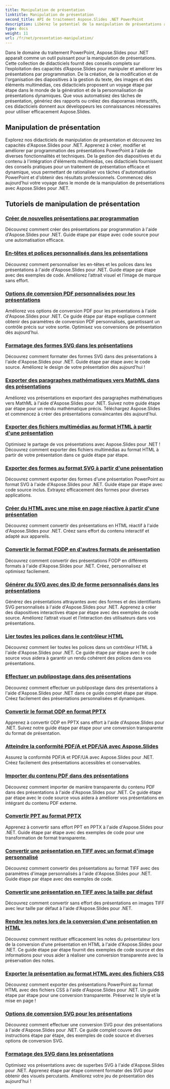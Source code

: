 ```yaml
---
title: Manipulation de présentation
linktitle: Manipulation de présentation
second_title: API de traitement Aspose.Slides .NET PowerPoint
description: Libérez le potentiel de la manipulation de présentations avec les didacticiels Aspose.Slides pour .NET. Découvrez comment créer, personnaliser et améliorer dynamiquement des présentations PowerPoint par programmation. Élevez vos compétences en traitement PowerPoint dès aujourd’hui !
type: docs
weight: 11
url: /fr/net/presentation-manipulation/
---
```

Dans le domaine du traitement PowerPoint, Aspose.Slides pour .NET apparaît comme un outil puissant pour la manipulation de présentations. Cette collection de didacticiels fournit des conseils complets sur l’exploitation des capacités d’Aspose.Slides pour manipuler et améliorer les présentations par programmation. De la création, de la modification et de l'organisation des diapositives à la gestion du texte, des images et des éléments multimédias, ces didacticiels proposent un voyage étape par étape dans le monde de la génération et de la personnalisation de présentations dynamiques. Que vous automatisiez des tâches de présentation, génériez des rapports ou créiez des diaporamas interactifs, ces didacticiels donnent aux développeurs les connaissances nécessaires pour utiliser efficacement Aspose.Slides.

## Manipulation de présentation
Explorez nos didacticiels de manipulation de présentation et découvrez les capacités d'Aspose.Slides pour .NET. Apprenez à créer, modifier et améliorer par programmation des présentations PowerPoint à l'aide de diverses fonctionnalités et techniques. De la gestion des diapositives et du contenu à l'intégration d'éléments multimédias, ces didacticiels fournissent des conseils pratiques pour un traitement de présentation efficace et dynamique, vous permettant de rationaliser vos tâches d'automatisation PowerPoint et d'obtenir des résultats professionnels. Commencez dès aujourd’hui votre voyage dans le monde de la manipulation de présentations avec Aspose.Slides pour .NET.

## Tutoriels de manipulation de présentation
### [Créer de nouvelles présentations par programmation](./create-new-presentations-programmatically/)
Découvrez comment créer des présentations par programmation à l'aide d'Aspose.Slides pour .NET. Guide étape par étape avec code source pour une automatisation efficace.
### [En-têtes et polices personnalisés dans les présentations](./custom-headers-and-fonts-in-presentations/)
Découvrez comment personnaliser les en-têtes et les polices dans les présentations à l'aide d'Aspose.Slides pour .NET. Guide étape par étape avec des exemples de code. Améliorez l’attrait visuel et l’image de marque sans effort.
### [Options de conversion PDF personnalisées pour les présentations](./custom-pdf-conversion-options-for-presentations/)
Améliorez vos options de conversion PDF pour les présentations à l'aide d'Aspose.Slides pour .NET. Ce guide étape par étape explique comment obtenir des paramètres de conversion PDF personnalisés, garantissant un contrôle précis sur votre sortie. Optimisez vos conversions de présentation dès aujourd'hui.
### [Formatage des formes SVG dans les présentations](./formatting-svg-shapes-in-presentations/)
Découvrez comment formater des formes SVG dans des présentations à l'aide d'Aspose.Slides pour .NET. Guide étape par étape avec le code source. Améliorez le design de votre présentation dès aujourd'hui !
### [Exporter des paragraphes mathématiques vers MathML dans des présentations](./export-math-paragraphs-to-mathml-in-presentations/)
Améliorez vos présentations en exportant des paragraphes mathématiques vers MathML à l'aide d'Aspose.Slides pour .NET. Suivez notre guide étape par étape pour un rendu mathématique précis. Téléchargez Aspose.Slides et commencez à créer des présentations convaincantes dès aujourd'hui.
### [Exporter des fichiers multimédias au format HTML à partir d'une présentation](./export-media-files-to-html-from-presentation/)
Optimisez le partage de vos présentations avec Aspose.Slides pour .NET ! Découvrez comment exporter des fichiers multimédias au format HTML à partir de votre présentation dans ce guide étape par étape. 
### [Exporter des formes au format SVG à partir d'une présentation](./export-shapes-to-svg-format-from-presentation/)
Découvrez comment exporter des formes d'une présentation PowerPoint au format SVG à l'aide d'Aspose.Slides pour .NET. Guide étape par étape avec code source inclus. Extrayez efficacement des formes pour diverses applications.
### [Créer du HTML avec une mise en page réactive à partir d'une présentation](./create-html-with-responsive-layout-from-presentation/)
Découvrez comment convertir des présentations en HTML réactif à l'aide d'Aspose.Slides pour .NET. Créez sans effort du contenu interactif et adapté aux appareils.
### [Convertir le format FODP en d'autres formats de présentation](./convert-fodp-format-to-other-presentation-formats/)
Découvrez comment convertir des présentations FODP en différents formats à l'aide d'Aspose.Slides pour .NET. Créez, personnalisez et optimisez facilement.
### [Générer du SVG avec des ID de forme personnalisés dans les présentations](./generate-svg-with-custom-shape-ids-in-presentations/)
Générez des présentations attrayantes avec des formes et des identifiants SVG personnalisés à l'aide d'Aspose.Slides pour .NET. Apprenez à créer des diapositives interactives étape par étape avec des exemples de code source. Améliorez l’attrait visuel et l’interaction des utilisateurs dans vos présentations.
### [Lier toutes les polices dans le contrôleur HTML](./link-all-fonts-in-html-controller/)
Découvrez comment lier toutes les polices dans un contrôleur HTML à l'aide d'Aspose.Slides pour .NET. Ce guide étape par étape avec le code source vous aidera à garantir un rendu cohérent des polices dans vos présentations. 
### [Effectuer un publipostage dans des présentations](./perform-mail-merge-in-presentations/)
Découvrez comment effectuer un publipostage dans des présentations à l'aide d'Aspose.Slides pour .NET dans ce guide complet étape par étape. Créez facilement des présentations personnalisées et dynamiques.
### [Convertir le format ODP en format PPTX](./convert-odp-format-to-pptx-format/)
Apprenez à convertir ODP en PPTX sans effort à l'aide d'Aspose.Slides pour .NET. Suivez notre guide étape par étape pour une conversion transparente du format de présentation.
### [Atteindre la conformité PDF/A et PDF/UA avec Aspose.Slides](./achieving-pdf-a-and-pdf-ua-conformance-with-aspose-slides/)
Assurez la conformité PDF/A et PDF/UA avec Aspose.Slides pour .NET. Créez facilement des présentations accessibles et conservables.
### [Importer du contenu PDF dans des présentations](./import-pdf-content-into-presentations/)
Découvrez comment importer de manière transparente du contenu PDF dans des présentations à l'aide d'Aspose.Slides pour .NET. Ce guide étape par étape avec le code source vous aidera à améliorer vos présentations en intégrant du contenu PDF externe.
### [Convertir PPT au format PPTX](./convert-ppt-to-pptx-format/)
Apprenez à convertir sans effort PPT en PPTX à l'aide d'Aspose.Slides pour .NET. Guide étape par étape avec des exemples de code pour une transformation de format transparente.
### [Convertir une présentation en TIFF avec un format d'image personnalisé](./convert-presentation-to-tiff-with-custom-image-format/)
Découvrez comment convertir des présentations au format TIFF avec des paramètres d'image personnalisés à l'aide d'Aspose.Slides pour .NET. Guide étape par étape avec des exemples de code.
### [Convertir une présentation en TIFF avec la taille par défaut](./convert-presentation-to-tiff-with-default-size/)
Découvrez comment convertir sans effort des présentations en images TIFF avec leur taille par défaut à l'aide d'Aspose.Slides pour .NET.
### [Rendre les notes lors de la conversion d'une présentation en HTML](./render-notes-while-converting-presentation-to-html/)
Découvrez comment restituer efficacement les notes du présentateur lors de la conversion d'une présentation en HTML à l'aide d'Aspose.Slides pour .NET. Ce guide étape par étape fournit des exemples de code source et des informations pour vous aider à réaliser une conversion transparente avec la préservation des notes. 
### [Exporter la présentation au format HTML avec des fichiers CSS](./export-presentation-to-html-with-css-files/)
Découvrez comment exporter des présentations PowerPoint au format HTML avec des fichiers CSS à l'aide d'Aspose.Slides pour .NET. Un guide étape par étape pour une conversion transparente. Préservez le style et la mise en page ! 
### [Options de conversion SVG pour les présentations](./svg-conversion-options-for-presentations/)
Découvrez comment effectuer une conversion SVG pour des présentations à l'aide d'Aspose.Slides pour .NET. Ce guide complet couvre des instructions étape par étape, des exemples de code source et diverses options de conversion SVG.
### [Formatage des SVG dans les présentations](./formatting-svgs-in-presentations/)
Optimisez vos présentations avec de superbes SVG à l'aide d'Aspose.Slides pour .NET. Apprenez étape par étape comment formater des SVG pour obtenir des visuels percutants. Améliorez votre jeu de présentation dès aujourd'hui ! 
